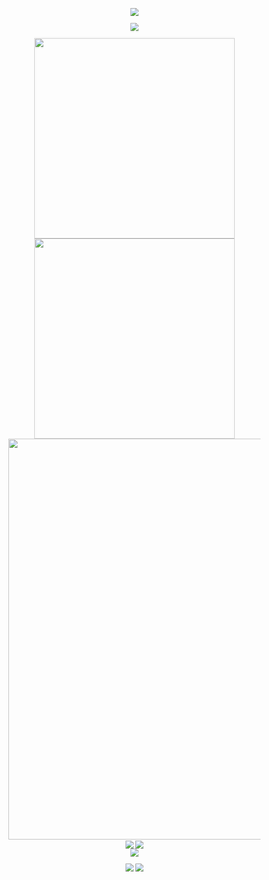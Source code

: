 <!-- https://github.com/kyechan99/capsule-render -->
<p align="center">
<img src="https://capsule-render.vercel.app/api?type=waving&color=timeGradient&height=260&&section=header&text=HI%20THERE!&fontSize=90&fontAlign=50&fontAlignY=30&desc=I%20am%20WeiYang!&descAlign=50&descSize=30&descAlignY=60&animation=twinkling">
</p>
 
<!-- https://github.com/DenverCoder1/readme-typing-svg -->
<p align="center">
<img src="https://readme-typing-svg.demolab.com/?font=Orbitron&pause=1000&width=435&lines=console.log(%22Hello%2C%20World%22);%E5%B0%8F%E9%AD%8F%E5%90%8C%E5%AD%A6%E7%A5%9D%E5%A4%A7%E5%AE%B6%E5%AD%A6%E4%B9%A0%E5%BF%AB%E4%B9%90!&center=true&size=27" />
</p>
 
<p align="center">
<!-- https://github.com/anuraghazra/github-readme-stats -->
<img align="center" width="400" src="https://github-readme-stats.vercel.app/api?username=wy1348666498&theme=transparent&include_all_commits=true&show_icons=true&hide_border=true" />
<!-- https://github.com/DenverCoder1/github-readme-streak-stats -->
<img align="center" width="400" src="https://streak-stats.demolab.com?user=wy1348666498&theme=transparent&date_format=%5BY.%5Dn.j&hide_border=true" />
<br/>
<!-- https://github.com/Ashutosh00710/github-readme-activity-graph -->
<img width="800" src="https://github-readme-activity-graph.vercel.app/graph?username=wy1348666498&theme=github-compact&hide_border=true&area=true">
<br/>
<!-- https://github.com/anuraghazra/github-readme-stats -->
<img align="center" src="https://github-readme-stats.vercel.app/api/wakatime?username=wy1348666498&theme=transparent&hide_border=true&layout=compact&langs_count=22" />
<!-- https://github.com/anuraghazra/github-readme-stats -->
<img align="center" src="https://github-readme-stats.vercel.app/api/top-langs/?username=wy1348666498&theme=transparent&hide_border=true&layout=donut-vertical&langs_count=6" />
<br/>
<!-- https://github.com/tandpfun/skill-icons -->
<img align="center" src="https://skillicons.dev/icons?i=html,js,ts,vue,react,nodejs,nestjs,mysql,mongodb,redis,rabbitmq&theme=light" />
</p>
 
<!-- https://github.com/badges/shields -->
<p align="center">
<a href="https://github.com/wy1348666498"><img src="https://img.shields.io/badge/GitHub-wy1348666498-blue?logo=github" /></a>
<img src="https://img.shields.io/badge/QQ-1348666498-green?logo=tencentqq" />
</p>
